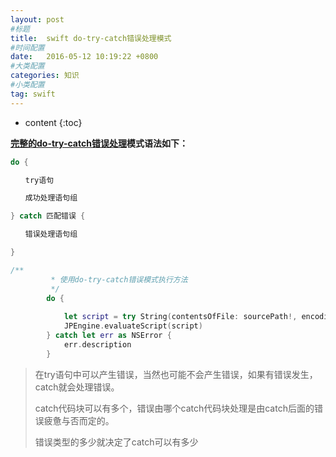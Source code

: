 ```yaml
---
layout: post
#标题
title:  swift do-try-catch错误处理模式
#时间配置
date:   2016-05-12 10:19:22 +0800
#大类配置
categories: 知识
#小类配置
tag: swift
---
```


* content
{:toc}


**<a href="https://www.douban.com/note/531440065/" target="_blank">完整的do-try-catch错误处理</a>模式语法如下：**

```swift
do {

　　try语句

　　成功处理语句组

} catch 匹配错误 {

　　错误处理语句组

}
```

```swift
/**
         * 使用do-try-catch错误模式执行方法
         */
        do {
            
            let script = try String(contentsOfFile: sourcePath!, encoding: NSUTF8StringEncoding)
            JPEngine.evaluateScript(script)
        } catch let err as NSError {
            err.description
        }
```

> 在try语句中可以产生错误，当然也可能不会产生错误，如果有错误发生，catch就会处理错误。
>
> catch代码块可以有多个，错误由哪个catch代码块处理是由catch后面的错误疲惫与否而定的。
>
> 错误类型的多少就决定了catch可以有多少